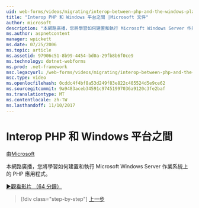 ```yaml
---
uid: web-forms/videos/migrating/interop-between-php-and-the-windows-platform
title: "Interop PHP 和 Windows 平台之間 |Microsoft 文件"
author: microsoft
description: "本網路廣播，您將學習如何建置和執行 Microsoft Windows Server 作業系統上的 PHP 應用程式。"
ms.author: aspnetcontent
manager: wpickett
ms.date: 07/25/2006
ms.topic: article
ms.assetid: 97906c51-8b99-4454-bd0a-29fb8b6f0ce9
ms.technology: dotnet-webforms
ms.prod: .net-framework
msc.legacyurl: /web-forms/videos/migrating/interop-between-php-and-the-windows-platform
msc.type: video
ms.openlocfilehash: 0cddc4f4bf8a53d249f83e822c405524d5e9ce62
ms.sourcegitcommit: 9a9483aceb34591c97451997036a9120c3fe2baf
ms.translationtype: MT
ms.contentlocale: zh-TW
ms.lasthandoff: 11/10/2017
---
```

<a name="interop-between-php-and-the-windows-platform"></a>Interop PHP 和 Windows 平台之間
====================
由[Microsoft](https://github.com/microsoft)

本網路廣播，您將學習如何建置和執行 Microsoft Windows Server 作業系統上的 PHP 應用程式。

[&#9654;觀看影片 （64 分鐘）](https://channel9.msdn.com/Blogs/ASP-NET-Site-Videos/interop-between-php-and-the-windows-platform)

>[!div class="step-by-step"]
[上一步](introduction-to-aspnet-for-coldfusion-developers-building-an-aspnet-application.md)
